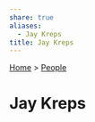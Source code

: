 ```yaml
---  
share: true  
aliases:  
  - Jay Kreps  
title: Jay Kreps  
---  
```

[Home](../index.md) > [People](./index.md)  
# Jay Kreps  
